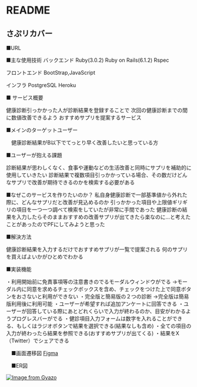 # README


## さぷリカバー

■URL


■主な使用技術
バックエンド
Ruby(3.0.2) Ruby on Rails(6.1.2) Rspec

フロントエンド
BootStrap,JavaScript

インフラ
PostgreSQL Heroku

■ サービス概要

健康診断引っかかった人が診断結果を登録することで
次回の健康診断までの間に数値改善できるよう
おすすめサプリを提案するサービス



■メインのターゲットユーザー

　健康診断結果がB以下でてっとり早く改善したいと思っている方


■ユーザーが抱える課題

診断結果が思わしくなく、食事や運動などの生活改善と同時にサプリを補助的に使用していきたい
診断結果で複数項目引っかかっている場合、その数だけどんなサプリで改善が期待できるのかを検索する必要がある

■なぜこのサービスを作りたいのか？
私自身健康診断で一部基準値から外れた際に、どんなサプリだと改善が見込めるのか
引っかかった項目や上限値ギリギリの項目を一つ一つ調べて検索をしていたが非常に手間であった
健康診断の結果を入力したらそのままおすすめの改善サプリが出てきたら楽なのに…と考えたことがあったのでPFにしてみようと思った

■解決方法

健康診断結果を入力するだけでおすすめサプリが一覧で提案される
何のサプリを買えばよいかがひとめでわかる


■実装機能

・利用開始前に免責事項等の注意書きのでるモーダルウィンドウがでる
  →モーダル内に同意を求めるチェックボックスを含め、チェックをつけた上で同意ボタンをおさないと利用ができない
・完全版と簡易版の２つの診断
  →完全版は簡易版利用後に利用可能
・ユーザーが希望すれば追加アンケートに回答できる
・ユーザーが回答している際にあとどれくらいで入力が終わるのか、目安がわかるようプログレスバーがでる
・健診項目入力フォームは数字を入れることができる、もしくはラジオボタンで結果を選択できる(結果なしも含め)
・全ての項目の入力が終わったら結果を参照できる(おすすめサプリが出てくる)
・結果をX（Twitter）でシェアできる



　■画面遷移図
[Figma](https://www.figma.com/file/067vzyD29cW4faCASK19Vz/supprecover?type=design&node-id=0%3A1&mode=design&t=9nGSTNOLp9hGtGMW-1)

　■ER図

[![Image from Gyazo](https://i.gyazo.com/76972f9fa7bb140483315660130043f0.png)](https://gyazo.com/76972f9fa7bb140483315660130043f0)
